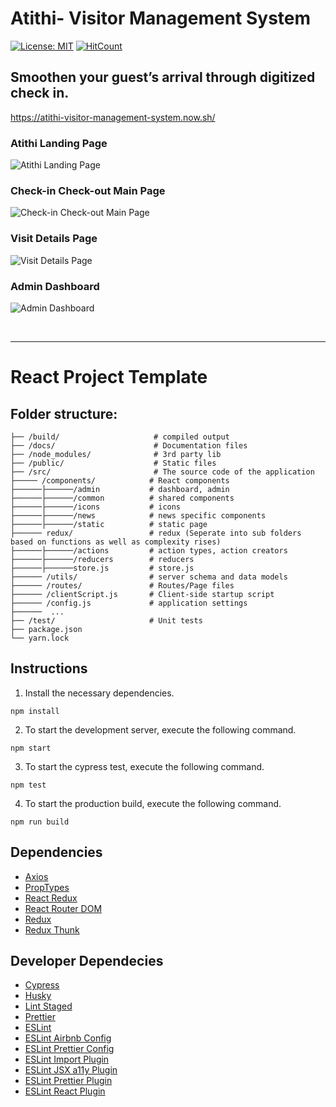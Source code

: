 # Atithi- Visitor Management System
[![License: MIT](https://img.shields.io/badge/License-MIT-yellow.svg)](https://opensource.org/licenses/MIT)
[![HitCount](http://hits.dwyl.com/chinmaykude/chinmaykude/atithi-visitor-management-system.svg)](http://hits.dwyl.com/chinmaykude/chinmaykude/atithi-visitor-management-system)

## Smoothen your guest’s arrival through digitized check in.

https://atithi-visitor-management-system.now.sh/

### Atithi Landing Page
![Atithi Landing Page](https://user-images.githubusercontent.com/23414927/84551828-6dc4c600-ad2c-11ea-8158-515373c7cdc3.png)

### Check-in Check-out Main Page
![Check-in Check-out Main Page](https://user-images.githubusercontent.com/23414927/84552084-3b679880-ad2d-11ea-9b85-28dea5c5712f.png)

### Visit Details Page
![Visit Details Page](https://user-images.githubusercontent.com/23414927/84552112-5508e000-ad2d-11ea-9c55-373bee90b757.png)

### Admin Dashboard
![Admin Dashboard](https://user-images.githubusercontent.com/23414927/84552151-6ce06400-ad2d-11ea-9a41-83592fcc4336.png)



<br />
<hr />

# React Project Template

## Folder structure:

```
├── /build/                     # compiled output
├── /docs/                      # Documentation files
├── /node_modules/              # 3rd party lib
├── /public/                    # Static files 
├── /src/                       # The source code of the application
├───── /components/            # React components
├──────├──────/admin           # dashboard, admin
├──────├──────/common          # shared components
├──────├──────/icons           # icons
├──────├──────/news            # news specific components
├──────├──────/static          # static page
├────── redux/                 # redux (Seperate into sub folders based on functions as well as complexity rises)
├──────├──────/actions         # action types, action creators
├──────├──────/reducers        # reducers
├──────├──────store.js         # store.js
├────── /utils/                # server schema and data models
├────── /routes/               # Routes/Page files
├────── /clientScript.js       # Client-side startup script
├────── /config.js             # application settings
├──────  ...                   
├── /test/                     # Unit tests
├── package.json                
└── yarn.lock          
```

## Instructions

1. Install the necessary dependencies.

```
npm install
```

2. To start the development server, execute the following command.

```
npm start
```

3. To start the cypress test, execute the following command.

```
npm test
```

4. To start the production build, execute the following command.

```
npm run build
```

## Dependencies

- [Axios](https://github.com/axios/axios)
- [PropTypes](https://github.com/facebook/prop-types)
- [React Redux](https://github.com/reduxjs/react-redux)
- [React Router DOM](https://github.com/ReactTraining/react-router/tree/master/packages/react-router-dom)
- [Redux](https://github.com/reduxjs/redux)
- [Redux Thunk](https://github.com/reduxjs/redux-thunk)

## Developer Dependecies

- [Cypress](https://github.com/cypress-io/cypress)
- [Husky](https://github.com/typicode/husky)
- [Lint Staged](https://github.com/okonet/lint-staged)
- [Prettier](https://github.com/prettier/prettier)
- [ESLint](https://eslint.org/)
- [ESLint Airbnb Config](https://github.com/airbnb/javascript)
- [ESLint Prettier Config](https://github.com/prettier/eslint-config-prettier#readme)
- [ESLint Import Plugin](https://github.com/benmosher/eslint-plugin-import)
- [ESLint JSX a11y Plugin](https://github.com/evcohen/eslint-plugin-jsx-a11y#readme)
- [ESLint Prettier Plugin](https://github.com/prettier/eslint-plugin-prettier#readme)
- [ESLint React Plugin](https://github.com/yannickcr/eslint-plugin-react)
